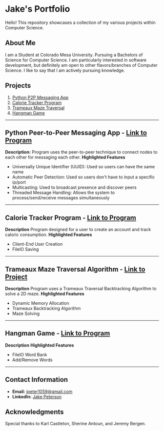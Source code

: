 # Jake's Portfolio

Hello! This repository showcases a collection of my various projects within Computer Science.

## About Me

I am a Student at Colorado Mesa University. Pursuing a Bachelors of Science for Computer Science. I am particularly interested in software development, but definitely am open to other flavors/branches of Computer Science. I like to say that I am actively pursuing knowledge.

## Projects

1. [Python P2P Messaging App](#python-peer-to-peer-messaging-app)
2. [Calorie Tracker Program](#calorie-tracker-program)
3. [Trameaux Maze Traversal](#trameaux-maze-traversal-algorithm)
4. [Hangman Game](#hangman-game)

---

## Python Peer-to-Peer Messaging App - [Link to Program](programs/calorieTracker/)
**Description:** Program uses the peer-to-peer technique to connect nodes to each other for messaging each other.
**Highlighted Features**
- Universally Unique Identifier (UUID): Used so users can have the same name
- Automatic Peer Detection: Used so users don't have to input a specific ip/port
- Multicasting: Used to broadcast presence and discover peers
- Threaded Message Handling: Allows the system to process/send/receive messages simultaneously

---

## Calorie Tracker Program - [Link to Program](programs/calorieTracker/)
**Description** Program designed for a user to create an account and track caloric consumption.
**Highlighted Features**
- Client-End User Creation
- FileIO Saving

---

## Trameaux Maze Traversal Algorithm - [Link to Project](algorithms/trameauxMazeTraversal/)
**Description** Program uses a Trameaux Traversal Backtracking Algorithm to solve a 2D maze.
**Highlighted Features**
- Dynamic Memory Allocation
- Trameaux Backtracking Algorithm
- Maze Solving

---

## Hangman Game - [Link to Program](programs/calorieTracker/)
**Description**
**Highlighted Features**
- FileIO Word Bank
- Add/Remove Words

---

## Contact Information

- **Email:** jpeter1059@gmail.com
- **LinkedIn:** [Jake Peterson](https://www.linkedin.com/in/jake-peterson-a39a76277/)

## Acknowledgments

Special thanks to Karl Castleton, Sherine Antoun, and Jeremy Bergen.


